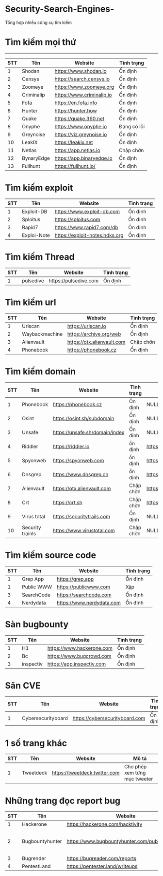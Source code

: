 # Security-Search-Engines- 
Tổng hợp nhiều công cụ tìm kiếm

# Tìm kiếm mọi thứ
-----------------------

STT | Tên | Website | Tình trạng |
| -------------------- | --------- | --------- | --------- |
| 1 | Shodan | https://www.shodan.io | Ổn định |
| 2 | Censys | https://search.censys.io | Ổn định |
| 3 | Zoomeye | https://www.zoomeye.org | Ổn định |
| 4 | Criminalip| https://www.criminalip.io | Ổn định |
| 5 | Fofa | https://en.fofa.info | Ổn định |
| 6 | Hunter | https://hunter.how | Ổn định |
| 7 | Quake | https://quake.360.net | Ổn định |
| 8 | Onyphe | https://www.onyphe.io | Đang có lỗi |
| 9 | Greynoise | https://viz.greynoise.io | Ổn định |
| 10 | LeakIX | https://leakix.net | Ổn định |
| 11 | Netlas | https://app.netlas.io | Chập chờn |
| 12 | BynaryEdge | https://app.binaryedge.io | Ổn định |
| 13 | Fullhunt | https://fullhunt.io/ | Ổn định


# Tìm kiếm exploit

STT | Tên | Website | Tình trạng |
| -------------------- | --------- | --------- | --------- |
| 1 | Exploit-DB | https://www.exploit-db.com | Ổn định |
| 2 | Sploitus | https://sploitus.com | Ổn định |
| 3 | Rapid7 | https://www.rapid7.com/db | Ổn định |
| 4 | Exploi-Note | https://exploit-notes.hdks.org | Ổn định |


# Tìm kiếm Thread

STT | Tên | Website | Tình trạng |
| -------------------- | --------- | --------- | --------- |
| 1 | pulsedive | https://pulsedive.com | Ổn định |


# Tìm kiếm url
STT | Tên | Website | Tình trạng |
| -------------------- | --------- | --------- | --------- |
| 1 | Urlscan | https://urlscan.io | Ổn định |
| 2 | Waybackmachine | https://archive.org/web | Ổn định |
| 3 | Alienvault | https://otx.alienvault.com | Chập chờn |
| 4 | Phonebook | https://phonebook.cz | Ổn định |


# Tìm kiếm domain
STT | Tên | Website | Tình trạng | Câu lệnh | 
| -------------------- | --------- | --------- | --------- | --------- |
| 1 | Phonebook | https://phonebook.cz | Ổn định | NULL |
| 2 | Osint | https://osint.sh/subdomain | Ổn định | NULL | 
| 3 | Unsafe | https://unsafe.sh/domain/index | Ổn định | NULL |
| 4 | Riddler | https://riddler.io | ổn định | https://riddler.io/search?q=pld:example.com |
| 5 | Spyonweb | https://spyonweb.com | ổn định | https://spyonweb.com/example.com |
| 6 | Dnsgrep | https://www.dnsgrep.cn | ổn định | https://www.dnsgrep.cn/subdomain/example.com |
| 7 | Alienvault | https://otx.alienvault.com | Chập chờn | https://otx.alienvault.com/indicator/domain/example.com |
| 8 | Crt | https://crt.sh | Chập chờn | https://crt.sh/?q=example.com |
| 9 | Virus total | https://securitytrails.com | Ổn định | NULL |
| 10 | Security trainls | https://www.virustotal.com | Chập chờn | NULL |

# Tìm kiếm source code


STT | Tên | Website | Tình trạng |
| -------------------- | --------- | --------- | --------- |
| 1 | Grep App | https://grep.app | Ổn định | 
| 1 | Public WWW | https://publicwww.com | Xập | 
| 3 | SearchCode | https://searchcode.com | Ổn định |
| 4 | Nerdydata | https://www.nerdydata.com | Ổn định |

# Sàn bugbounty
STT | Tên | Website | Tình trạng |
| -------------------- | --------- | --------- | --------- |
| 1 | H1 | https://www.hackerone.com | Ổn định |
| 2 | Bc | https://www.bugcrowd.com | Ổn định |
| 3 | inspectiv | https://app.inspectiv.com | Ổn định |

# Săn CVE
STT | Tên | Website | Tình trạng |
| -------------------- | --------- | --------- | --------- |
| 1 | Cybersecurityboard | https://cybersecurityboard.com | Ổn định |

# 1 số trang khác
STT | Tên | Website  | Mô tả |
| -------------------- | --------- | --------- | --------- |
| 1 | Tweetdeck | https://tweetdeck.twitter.com | Cho phép xem từng mục tweeter |


# Những trang đọc report bug
STT | Tên | Website  | Mô tả |
| -------------------- | --------- | --------- | --------- |
| 1 | Hackerone | https://hackerone.com/hacktivity | ../etc/passwd |
| 2 | Bugbountyhunter | https://www.bugbountyhunter.com/publicprograms | cũng là heckerone nhưng rõ ràng hơn | 
| 3 | Bugrender | https://bugreader.com/reports | ../../etc/passwd |
| 4 | PentestLand | https://pentester.land/writeups | tổng hợp |



